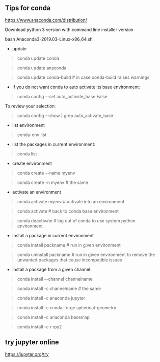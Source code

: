 Tips for conda
-----------------

https://www.anaconda.com/distribution/

Download python 3 version with command line installer version

bash Anaconda3-2019.03-Linux-x86_64.sh

- update 

> conda update conda

> conda update anaconda

> conda update conda-build # in case conda-build raises warnings




- If you do not want conda to auto activate its base environment:

> conda config --set auto_activate_base False

To review your selection:

> conda config --show | grep auto_activate_base

- list environment

> conda-env list

- list the packages in current environment:

> conda list

- create environment

> conda create --name myenv

> conda create -n myenv # the same

- activate an environment

> conda activate myenv # activate into an environment

> conda activate  # back to conda base environment

> conda deactivate # log out of conda to use system python environment

- install a package in current environment

> conda install packname # run in given environment

> conda uninstall packname # run in given environment to remove the unwanted packages that cause incompatible issues

- install a package from a given channel

> conda install --channel channelname <package>

> conda install -c channelname <package> # the same

> conda install -c anaconda jupyter

> conda install -c conda-forge spherical-geometry

> conda install -c anaconda basemap 

> conda install -c r rpy2 

try jupyter online
---------------------
https://jupyter.org/try
